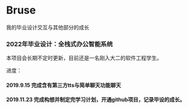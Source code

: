 # Bruse
我的毕业设计交互与其他部分的成长

### 2022年毕业设计：全栈式办公智能系统

本项目会长期不定时更新，目前还是一名刚入大二的软件工程学生。

进度：
####    2019.9.15  完成含有第三方tts与简单聊天功能聊天
####    2019.11.23 完成构想并制定完学习计划，开通github项目，记录毕设的成长。
